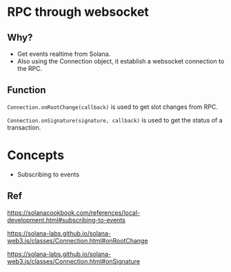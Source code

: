 # RPC through websocket

## Why?

- Get events realtime from Solana.
- Also using the Connection object, it establish a websocket connection to the RPC.

## Function
`Connection.onRootChange(callback)` is used to get slot changes from RPC.

`Connection.onSignature(signature, callback)` is used to get the status of a transaction.


# Concepts

- Subscribing to events

## Ref
https://solanacookbook.com/references/local-development.html#subscribing-to-events

https://solana-labs.github.io/solana-web3.js/classes/Connection.html#onRootChange

https://solana-labs.github.io/solana-web3.js/classes/Connection.html#onSignature
